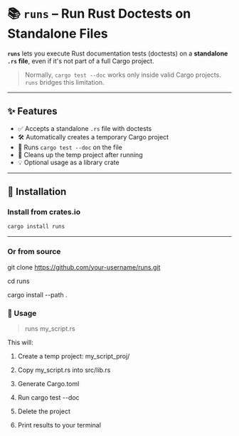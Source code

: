 # 📚 `runs` – Run Rust Doctests on Standalone Files

**`runs`** lets you execute Rust documentation tests (doctests) on a **standalone `.rs` file**, even if it's not part of a full Cargo project.

> Normally, `cargo test --doc` works only inside valid Cargo projects. `runs` bridges this limitation.

---

## ✨ Features

- ✅ Accepts a standalone `.rs` file with doctests
- 🛠️ Automatically creates a temporary Cargo project
- 🧪 Runs `cargo test --doc` on the file
- 🧼 Cleans up the temp project after running
- 💡 Optional usage as a library crate

---

## 🔧 Installation

### Install from crates.io

```sh
cargo install runs
```
---

### Or from source

git clone https://github.com/your-username/runs.git

cd runs

cargo install --path .

### 🚀 Usage
> runs my_script.rs

This will:

  1.  Create a temp project: my_script_proj/

  2.  Copy my_script.rs into src/lib.rs

  3.  Generate Cargo.toml

  4.  Run cargo test --doc

  5.  Delete the project

  6.  Print results to your terminal
